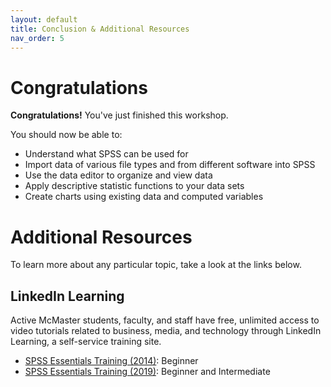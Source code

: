 ```yaml
---
layout: default
title: Conclusion & Additional Resources
nav_order: 5
---
```

<!-- 
This page will go over the conclusion and additional resources for the workshop.
Add, edit, or remove any content below for the workshop in question.
-->

# Congratulations 

<!-- Edit this line to mention your workshop name -->
**Congratulations!** You've just finished this workshop.

<!-- Recap your learning objectives from the introductory. -->
You should now be able to:
- Understand what SPSS can be used for
- Import data of various file types and from different software into SPSS
- Use the data editor to organize and view data
- Apply descriptive statistic functions to your data sets
- Create charts using existing data and computed variables

<!-- This is where you can add additional resources for your readers. -->
# Additional Resources
To learn more about any particular topic, take a look at the links below.

## LinkedIn Learning
Active McMaster students, faculty, and staff have free, unlimited access to video tutorials related to business, media, and technology through LinkedIn Learning, a self-service training site.

- [SPSS Essentials Training (2014)](https://www.linkedin.com/learning/spss-statistics-essential-training): Beginner
- [SPSS Essentials Training (2019)](https://www.linkedin.com/learning/spss-statistics-essential-training-2): Beginner and Intermediate
<!-- 
## Related Workshops -->

